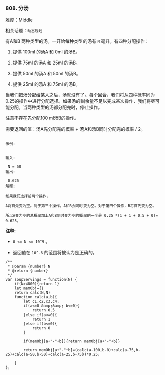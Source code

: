### 808. 分汤

难度：Middle

相关话题：`动态规划`

有A和B 两种类型的汤。一开始每种类型的汤有 `N` 毫升。有四种分配操作：




1. 提供 100ml 的汤A 和 0ml 的汤B。

2. 提供 75ml 的汤A 和 25ml 的汤B。

3. 提供 50ml 的汤A 和 50ml 的汤B。

4. 提供 25ml 的汤A 和 75ml 的汤B。





当我们把汤分配给某人之后，汤就没有了。每个回合，我们将从四种概率同为0.25的操作中进行分配选择。如果汤的剩余量不足以完成某次操作，我们将尽可能分配。当两种类型的汤都分配完时，停止操作。



注意不存在先分配100 ml汤B的操作。



需要返回的值：汤A先分配完的概率 + 汤A和汤B同时分配完的概率 / 2。



```

示例:


输入:

 N = 50
输出:

 0.625
解释:

如果我们选择前两个操作，

A将首先变为空。对于第三个操作，A和B会同时变为空。对于第四个操作，B将首先变为空。

所以A变为空的总概率加上A和B同时变为空的概率的一半是 0.25 *(1 + 1 + 0.5 + 0)= 0.625。
```


**注释:** 




* `0 <= N <= 10^9` 。

* 返回值在 `10^-6` 的范围将被认为是正确的。




```
/**
 * @param {number} N
 * @return {number}
 */
var soupServings = function(N) {
    if(N>4800){return 1}
    let memObj={}
    return calc(N,N)
    function calc(a,b){
        let c1,c2,c3,c4;
        if(a<=0 &amp;&amp; b<=0){
            return 0.5
        }else if(a<=0){
            return 1 
        }else if(b<=0){
            return 0
        }
        
        if(memObj[a+"-"+b]){return memObj[a+"-"+b]}
        
        return memObj[a+"-"+b]=(calc(a-100,b-0)+calc(a-75,b-25)+calc(a-50,b-50)+calc(a-25,b-75))*0.25;

    }
};
```

